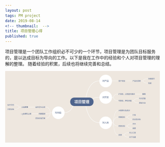 ```yaml
---
layout: post
tags: PM project
date: 2019-08-14
<!-- thumbnail:  -->
title: 项目管理心得
published: true
---
```


项目管理是一个团队工作组织必不可少的一个环节，项目管理是为团队目标服务的，是以达成目标为导向的工作。以下是我在工作中的经验和个人对项目管理的理解的整理。
随着经验的积累，后续也将继续完善和总结。

<!--more-->

<div  align="left">    
	<img src="https://raw.githubusercontent.com/ruilin/blog/master/assets/img/c001.jpg"/>
</div>
